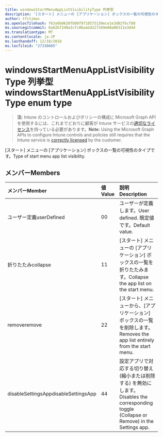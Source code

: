 ```yaml
---
title: windowsStartMenuAppListVisibilityType 列挙型
description: '[スタート] メニューの [アプリケーション] ボックスの一覧の可視性のタイプです。'
author: tfitzmac
ms.openlocfilehash: f63a9b0620fb08f9710575130ece1e3d02f6cf88
ms.sourcegitcommit: 6a82bf240a3cfc0baabd227349e08a08311e3d44
ms.translationtype: MT
ms.contentlocale: ja-JP
ms.lasthandoff: 12/18/2018
ms.locfileid: "27330605"
---
```

# <a name="windowsstartmenuapplistvisibilitytype-enum-type"></a><span data-ttu-id="5b2b0-103">windowsStartMenuAppListVisibilityType 列挙型</span><span class="sxs-lookup"><span data-stu-id="5b2b0-103">windowsStartMenuAppListVisibilityType enum type</span></span>

> <span data-ttu-id="5b2b0-104">**注:** Intune のコントロールおよびポリシーの構成に Microsoft Graph API を使用するには、これまでどおりに顧客が Intune サービスの[適切なライセンス](https://go.microsoft.com/fwlink/?linkid=839381)を持っている必要があります。</span><span class="sxs-lookup"><span data-stu-id="5b2b0-104">**Note:** Using the Microsoft Graph APIs to configure Intune controls and policies still requires that the Intune service is [correctly licensed](https://go.microsoft.com/fwlink/?linkid=839381) by the customer.</span></span>

<span data-ttu-id="5b2b0-105">[スタート] メニューの [アプリケーション] ボックスの一覧の可視性のタイプです。</span><span class="sxs-lookup"><span data-stu-id="5b2b0-105">Type of start menu app list visibility.</span></span>
## <a name="members"></a><span data-ttu-id="5b2b0-106">メンバー</span><span class="sxs-lookup"><span data-stu-id="5b2b0-106">Members</span></span>
|<span data-ttu-id="5b2b0-107">メンバー</span><span class="sxs-lookup"><span data-stu-id="5b2b0-107">Member</span></span>|<span data-ttu-id="5b2b0-108">値</span><span class="sxs-lookup"><span data-stu-id="5b2b0-108">Value</span></span>|<span data-ttu-id="5b2b0-109">説明</span><span class="sxs-lookup"><span data-stu-id="5b2b0-109">Description</span></span>|
|:---|:---|:---|
|<span data-ttu-id="5b2b0-110">ユーザー定義</span><span class="sxs-lookup"><span data-stu-id="5b2b0-110">userDefined</span></span>|<span data-ttu-id="5b2b0-111">0</span><span class="sxs-lookup"><span data-stu-id="5b2b0-111">0</span></span>|<span data-ttu-id="5b2b0-112">ユーザーが定義します。</span><span class="sxs-lookup"><span data-stu-id="5b2b0-112">User defined.</span></span> <span data-ttu-id="5b2b0-113">既定値です。</span><span class="sxs-lookup"><span data-stu-id="5b2b0-113">Default value.</span></span>|
|<span data-ttu-id="5b2b0-114">折りたたみ</span><span class="sxs-lookup"><span data-stu-id="5b2b0-114">collapse</span></span>|<span data-ttu-id="5b2b0-115">1</span><span class="sxs-lookup"><span data-stu-id="5b2b0-115">1</span></span>|<span data-ttu-id="5b2b0-116">[スタート] メニューの [アプリケーション] ボックスの一覧を折りたたみます。</span><span class="sxs-lookup"><span data-stu-id="5b2b0-116">Collapse the app list on the start menu.</span></span>|
|<span data-ttu-id="5b2b0-117">remove</span><span class="sxs-lookup"><span data-stu-id="5b2b0-117">remove</span></span>|<span data-ttu-id="5b2b0-118">2</span><span class="sxs-lookup"><span data-stu-id="5b2b0-118">2</span></span>|<span data-ttu-id="5b2b0-119">[スタート] メニューから、[アプリケーション] ボックスの一覧を削除します。</span><span class="sxs-lookup"><span data-stu-id="5b2b0-119">Removes the app list entirely from the start menu.</span></span>|
|<span data-ttu-id="5b2b0-120">disableSettingsApp</span><span class="sxs-lookup"><span data-stu-id="5b2b0-120">disableSettingsApp</span></span>|<span data-ttu-id="5b2b0-121">4</span><span class="sxs-lookup"><span data-stu-id="5b2b0-121">4</span></span>|<span data-ttu-id="5b2b0-122">設定アプリで対応する切り替え (縮小または削除する) を無効にします。</span><span class="sxs-lookup"><span data-stu-id="5b2b0-122">Disables the corresponding toggle (Collapse or Remove) in the Settings app.</span></span>|



